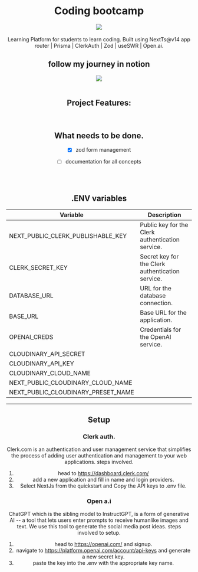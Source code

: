 
<div align="center">
    <h1> Coding bootcamp </h1>
    <a href="https://skillicons.dev">
      <img src="https://skillicons.dev/icons?i=nextjs,tailwind,mongodb,prisma,ai" />
    </a>
    <br />
    <br />
</div>

<div align="center">
  Learning Platform for students to learn coding. Built using NextTs@v14 app router | Prisma | ClerkAuth | Zod | useSWR | Open.ai.
</div>


<div align="center">
    <h2> follow my journey in notion  </h2>
    <a href="https://bradlumberdev.notion.site/Learning-platform-8674b50ceed74ff2bb1d964a01d3a709?pvs=4">
      <img src="https://skillicons.dev/icons?i=notion" />
    </a
</div>

<br />
<br />

## Project Features:


<br />

## What needs to be done.
- [x] zod form management 
- [ ] documentation for all concepts


<br />
<br />


## .ENV variables
| Variable                 | Description                               |
|--------------------------|-------------------------------------------|
| NEXT_PUBLIC_CLERK_PUBLISHABLE_KEY | Public key for the Clerk authentication service. |
| CLERK_SECRET_KEY         | Secret key for the Clerk authentication service. |
| DATABASE_URL             | URL for the database connection.            |
| BASE_URL                 | Base URL for the application.               |
| OPENAI_CREDS             | Credentials for the OpenAI service.         |
| CLOUDINARY_API_SECRET | |
| CLOUDINARY_API_KEY | |
| CLOUDINARY_CLOUD_NAME | |
| NEXT_PUBLIC_CLOUDINARY_CLOUD_NAME | |
| NEXT_PUBLIC_CLOUDINARY_PRESET_NAME | |


---

## Setup

### Clerk auth.
Clerk.com is an authentication and user management service that simplifies the process of adding user authentication and management to your web applications.
steps involved.
1. head to https://dashboard.clerk.com/
2. add a new application and fill in name and login providers.
3. Select NextJs from the quickstart and Copy the API keys to .env file.

### Open a.i
ChatGPT which is the sibling model to InstructGPT, is a form of generative AI -- a tool that lets users enter prompts to receive humanlike images and text. We use this tool to generate the social media post ideas.
steps involved to setup.
1. head to https://openai.com/ and signup.
2. navigate to https://platform.openai.com/account/api-keys and generate a new secret key.
3. paste the key into the .env with the appropriate key name.


</div>

